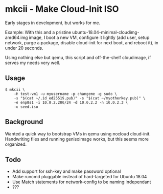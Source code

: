 mkcii - Make Cloud-Init ISO
===========================

Early stages in development, but works for me.

Example:
With this and a pristine ubuntu-18.04-minimal-cloudimg-amd64.img image,
I boot a new VM, configure it lightly (add user, setup network, purge a package,
disable cloud-init for next boot, and reboot it), in under 20 seconds.

Using nothing else but qemu, this script and off-the-shelf cloudimage,
if serves my needs very well.

Usage
-----
```
$ mkcii \
    -H test-vm1 -u myusername -p changeme -g sudo \
    -s "$(cat ~/.id_ed25519.pub)" -s "$(cat ~/myotherkey.pub)" \
    -e enp0s1 -i 10.0.2.200/24 -d 10.0.2.2 -n 10.0.2.3 \
    -o seed.iso
```

Background
----------
Wanted a quick way to bootstrap VMs in qemu using nocloud cloud-init.
Handwriting files and running genisoimage works, but this seems more organized.


Todo
----
- Add support for ssh-key and make password optional
- Make runcmd pluggable instead of hard-targeted for Ubuntu 18.04
- Use Match statements for network-config to be naming independant
- ???
